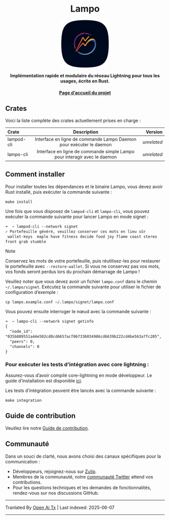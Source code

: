 <div align="center">
  <h1>Lampo</h1>

  <img src="https://github.com/saradurante/lampo.docs/blob/dc0dce971c3052f0e9dd668fdf0c7376b12fee7b/imgs/web/icon-512.png?raw=true"  width="150" height="150" />

  <p>
    <strong>Implémentation rapide et modulaire du réseau Lightning pour tous les usages, écrite en Rust.</strong>
  </p>

  <h4>
    <a href="https://lampo.devcrew.cc">Page d’accueil du projet</a>
  </h4>
</div>

## Crates

Voici la liste complète des crates actuellement prises en charge :

| Crate       | Description                                   | Version     |
|:------------|:---------------------------------------------:|------------:|
| lampod-cli  | Interface en ligne de commande Lampo Daemon pour exécuter le daemon | _unrelated_ |
| lampo-cli   | Interface en ligne de commande simple Lampo pour interagir avec le daemon | _unrelated_ |

## Comment installer

Pour installer toutes les dépendances et le binaire Lampo, vous devez
avoir Rust installé, puis exécuter la commande suivante :

```
make install
```

Une fois que vous disposez de `lampod-cli` et `lampo-cli`, vous pouvez
exécuter la commande suivante pour lancer Lampo en mode signet :

```
➜  ~ lampod-cli --network signet
✓ Portefeuille généré, veuillez conserver ces mots en lieu sûr
 wallet-keys  maple have fitness decide food joy flame coast stereo front grab stumble
```

>[!NOTE]
Conservez les mots de votre portefeuille, puis réutilisez-les pour restaurer le portefeuille avec `--restore-wallet`.
Si vous ne conservez pas vos mots, vos fonds seront perdus lors du prochain démarrage de Lampo !

Veuillez noter que vous devez avoir un fichier `lampo.conf` dans le chemin `~/.lampo/signet`. Exécutez la
commande suivante pour utiliser le fichier de configuration d’exemple :

```
cp lampo.example.conf ~/.lampo/signet/lampo.conf
```

Vous pouvez ensuite interroger le nœud avec la commande suivante :

``` 
➜  ~ lampo-cli --network signet getinfo
{
  "node_id": "035b889551a44e502cd0cd6657acf067336034986cd6639b222cd4be563a7fc205",
  "peers": 0,
  "channels": 0
}
```

### Pour exécuter les tests d’intégration avec core lightning :

Assurez-vous d’avoir compilé core-lightning en mode développeur. Le guide d’installation est disponible [ici](https://docs.corelightning.org/docs/installation).

Les tests d’intégration peuvent être lancés avec la commande suivante :

```
make integration
```

## Guide de contribution

Veuillez lire notre [Guide de contribution](https://raw.githubusercontent.com/vincenzopalazzo/lampo.rs/main/CONTRIBUTING.md).

## Communauté

Dans un souci de clarté, nous avons choisi des canaux spécifiques pour la communication :
- Développeurs, rejoignez-nous sur [Zulip](https://lampo-dev.zulipchat.com/).
- Membres de la communauté, notre [communauté Twitter](https://twitter.com/i/communities/1736414802849706087) attend vos contributions.
- Pour les questions techniques et les demandes de fonctionnalités, rendez-vous sur nos discussions GitHub.


---


Tranlated By [Open Ai Tx](https://github.com/OpenAiTx/OpenAiTx) | Last indexed: 2025-06-07


---